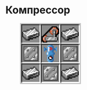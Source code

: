 # Компрессор

<figure><img src="../../../../.gitbook/assets/compressor_recipe.png" alt=""><figcaption></figcaption></figure>
